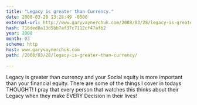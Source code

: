```yaml
---
title: "Legacy is greater than Currency."
date: 2008-03-28 13:28:49 -0500
external-url: http://www.garyvaynerchuk.com/2008/03/28/legacy-is-greater-than-currency/
hash: 716ded8a13d5bb7af37c7112cf47afb2
year: 2008
month: 03
scheme: http
host: www.garyvaynerchuk.com
path: /2008/03/28/legacy-is-greater-than-currency/

---
```


Legacy is greater than currency and  your Social equity is more important than your financial equity. There are some of the things I cover in todays THOUGHT! I pray that every person that watches this thinks about their Legacy when they make EVERY Decision in their lives!
